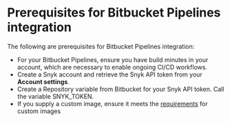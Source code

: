 # Prerequisites for Bitbucket Pipelines integration

The following are prerequisites for Bitbucket Pipelines integration:

* For your Bitbucket Pipelines, ensure you have build minutes in your account, which are necessary to enable ongoing CI/CD workflows.
* Create a Snyk account and retrieve the Snyk API token from your **Account settings**.
* Create a Repository variable from Bitbucket for your Snyk API token. Call the variable SNYK\_TOKEN.
* If you supply a custom image, ensure it meets the [requirements](../user-defined-custom-images-for-cli.md#requirements-for-user-defined-custom-images-for-cli) for custom images

